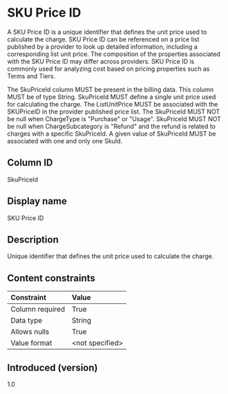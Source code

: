 # SKU Price ID

A SKU Price ID is a unique identifier that defines the unit price used to calculate the charge. SKU Price ID can be referenced on a price list published by a provider to look up detailed information, including a corresponding list unit price. The composition of the properties associated with the SKU Price ID may differ across providers. SKU Price ID is commonly used for analyzing cost based on pricing properties such as Terms and Tiers.

The SkuPriceId column MUST be present in the billing data. This column MUST be of type String. SkuPriceId MUST define a single unit price used for calculating the charge. The ListUnitPrice MUST be associated with the SKUPriceID in the provider published price list. The SkuPriceId MUST NOT be null when ChargeType is "Purchase" or "Usage". SkuPriceId MUST NOT be null when ChargeSubcategory is "Refund" and the refund is related to charges with a specific SkuPriceId. A given value of SkuPriceId MUST be associated with one and only one SkuId.

## Column ID

SkuPriceId

## Display name

SKU Price ID

## Description

Unique identifier that defines the unit price used to calculate the charge.

## Content constraints

|  Constraint      |  Value         |
| :--------------- | :------------- |
|  Column required |  True          |
|  Data type       |  String        |
|  Allows nulls    |  True          |
|  Value format    |  \<not specified\> |

## Introduced (version)

1.0

